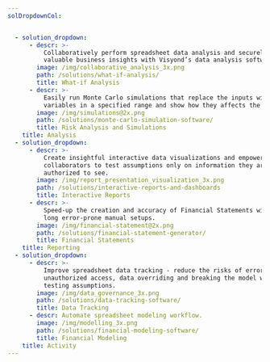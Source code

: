 ```yaml
---
solDropdownCol:


  - solution_dropdown:
      - descr: >-
          Collaboratively perform spreadsheet data analysis and securely share
          valuable business insights with Visyond’s data analysis software.
        image: /img/collaborative_analysis_3x.png
        path: /solutions/what-if-analysis/
        title: What-if Analysis        
      - descr: >-
          Easily run Monte Carlo simulations that replace the inputs with random
          variables in a specified range and show how they affects the output.
        image: /img/simulations@2x.png
        path: /solutions/monte-carlo-simulation-software/
        title: Risk Analysis and Simulations  
    title: Analysis
  - solution_dropdown:
      - descr: >-
          Create insightful interactive data visualizations and empower
          collaborators to test assumptions only on information they are
          authorized to see.
        image: /img/report_presentation_visualization_3x.png
        path: /solutions/interactive-reports-and-dashboards
        title: Interactive Reports
      - descr: >-
          Speed-up the creation and accuracy of Financial Statements without
          long error-prone manual setups.
        image: /img/financial-statement@2x.png
        path: /solutions/financial-statement-generator/
        title: Financial Statements
    title: Reporting
  - solution_dropdown:
      - descr: >-
          Improve spreadsheet data tracking - reduce the risks of errors,
          unauthorized access, data overriding and breaking the model while
          testing assumptions.
        image: /img/data_governance_3x.png
        path: /solutions/data-tracking-software/
        title: Data Tracking
      - descr: Automate spreadsheet modeling workflow.
        image: /img/modelling_3x.png
        path: /solutions/financial-modeling-software/
        title: Financial Modeling    
    title: Activity
---
```


